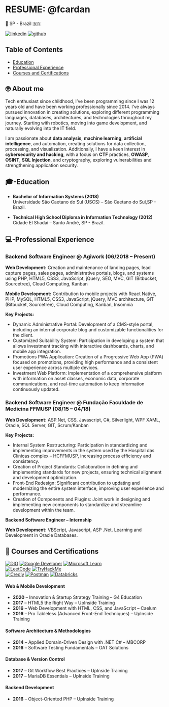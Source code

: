 # RESUME: @fcardan
📍 SP - Brazil 🇧🇷

[![linkedin](https://img.shields.io/badge/linkedin-0A66C2?style=for-the-badge&logo=linkedin&logoColor=white)](https://www.linkedin.com/in/fcardan)
[![github](https://img.shields.io/badge/github-000000?style=for-the-badge&logo=github&logoColor=white)](https://github.com/fcardan)

##  Table of Contents

- [Education](#🎓-education)
- [Professional Experience](#💻-professional-experience)
- [Courses and Certifications](#📜-courses-and-certifications)


## 🤓 About me
Tech enthusiast since childhood, I’ve been programming since I was 12 years old and have been working professionally since 2014. I’ve always pursued innovation in creating solutions, exploring different programming languages, databases, architectures, and technologies throughout my journey. Starting with robotics, moving into game development, and naturally evolving into the IT field.

I am passionate about **data analysis**, **machine learning**, **artificial intelligence**, and automation, creating solutions for data collection, processing, and visualization. Additionally, I have a keen interest in **cybersecurity and hacking**, with a focus on **CTF** practices, **OWASP**, **OSINT**, **SQL Injection**, and cryptography, exploring vulnerabilities and strengthening application security.

## 🎓-Education
- **Bachelor of Information Systems (2018)**\
Universidade São Caetano do Sul (USCS) – São Caetano do Sul,SP - Brazil.
  
- **Technical High School Diploma in Information Technology (2012)**\
Cidade El Shadai – Santo André, SP - Brazil.

## 💻-Professional Experience

### **Backend Software Engineer** @  Agiwork (06/2018 – Present)

**Web Development:** Creation and maintenance of landing pages, lead capture pages, sales pages, administrative portals, blogs, and systems using PHP, HTML5, CSS3, JavaScript, jQuery, SEO, MVC, GIT (Bitbucket, Sourcetree), Cloud Computing, Kanban

**Mobile Development:** Contribution to mobile projects with React Native, PHP, MySQL, HTML5, CSS3, JavaScript, jQuery, MVC architecture, GIT (Bitbucket, Sourcetree), Cloud Computing, Kanban, Insomnia

**Key Projects:**
- Dynamic Administrative Portal: Development of a CMS-style portal, including an internal corporate blog and customizable functionalities for the client.
- Customized Suitability System: Participation in developing a system that allows investment tracking with interactive dashboards, charts, and mobile app integration.
- Promotions PWA Application: Creation of a Progressive Web App (PWA) focused on promotions, providing high performance and a consistent user experience across multiple devices.
- Investment Web Platform: Implementation of a comprehensive platform with information on asset classes, economic data, corporate communications, and real-time automation to keep information continuously updated.

### **Backend Software Engineer** @ Fundação Faculdade de Medicina FFMUSP (08/15 – 04/18)

**Web Development:** ASP.Net, CSS, Javascript, C#, Silverlight, WPF XAML, Oracle, SQL Server, GIT, Scrum/Kanban

**Key Projects:**
- Internal System Restructuring: Participation in standardizing and implementing improvements in the system used by the Hospital das Clínicas complex – HCFFMUSP, increasing process efficiency and consistency.
- Creation of Project Standards: Collaboration in defining and implementing standards for new projects, ensuring technical alignment and development optimization.
- Front-End Redesign: Significant contribution to updating and modernizing the entire system interface, improving user experience and performance.
- Creation of Components and Plugins: Joint work in designing and implementing new components to standardize and streamline development within the team.

**Backend Software Engineer – Internship**

**Web Development:** VBScript, Javascript, ASP .Net. Learning and Development in Oracle Databases.

## 📜 Courses and Certifications

[![DIO](https://img.shields.io/badge/DIO-000000?style=for-the-badge&logo=)](https://www.dio.me/users/fecardan)
[![Google Developer](https://img.shields.io/badge/Google_Developer-4285F4?style=for-the-badge&logo=google&logoColor=white)](https://g.dev/felipecardan)
[![Microsoft Learn](https://img.shields.io/badge/Microsoft_Learn-0078D4?style=for-the-badge&logo=microsoft&logoColor=white)](https://learn.microsoft.com/pt-br/users/fcardan/)\
[![LeetCode](https://img.shields.io/badge/LeetCode-FFA116?style=for-the-badge&logo=leetcode&logoColor=black)](https://leetcode.com/u/fcardan/)
[![TryHackMe](https://img.shields.io/badge/TryHackMe-212C42?style=for-the-badge&logo=tryhackme&logoColor=white)](https://tryhackme.com/p/Fcardan)\
[![Credly](https://img.shields.io/badge/Credly-FF6B00?style=for-the-badge&logo=credly&logoColor=white)](https://www.credly.com/users/fcardan)
[![Postman](https://img.shields.io/badge/Postman-FF6B00?style=for-the-badge&logo=postman&logoColor=white)](https://badgr.com/public/assertions/cu0oiHJdTbKtyJ4FjfJgKw?identity__email=fecardan@gmail.com)
[![Databricks](https://img.shields.io/badge/Databricks-FF3621?style=for-the-badge&logo=databricks&logoColor=white)](https://credentials.databricks.com/profile/felipecardan/wallet)

#### Web & Mobile Development  
- **2020** – Innovation & Startup Strategy Training – G4 Education  
- **2017** – HTML5 the Right Way – UpInside Training  
- **2016** – Web Development with HTML, CSS, and JavaScript – Caelum  
- **2016** – Pro Tableless (Advanced Front-End Techniques) – UpInside Training  

#### Software Architecture & Methodologies  
- **2014** – Applied Domain-Driven Design with .NET C# – MBCORP  
- **2016** – Software Testing Fundamentals – OAT Solutions  

#### Database & Version Control  
- **2017** – Git Workflow Best Practices – UpInside Training  
- **2017** – MariaDB Essentials – UpInside Training  

#### Backend Development  
- **2016** – Object-Oriented PHP – UpInside Training
